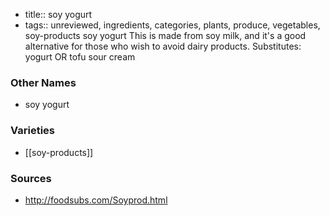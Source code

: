 - title:: soy yogurt
- tags:: unreviewed, ingredients, categories, plants, produce, vegetables, soy-products
soy yogurt This is made from soy milk, and it's a good alternative for those who wish to avoid dairy products. Substitutes: yogurt OR tofu sour cream

### Other Names

* soy yogurt

### Varieties

* [[soy-products]]

### Sources
* http://foodsubs.com/Soyprod.html
